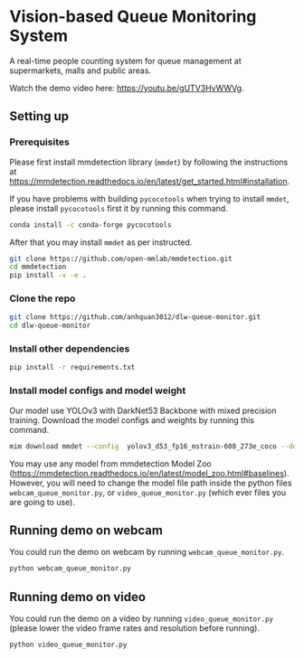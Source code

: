 # Vision-based Queue Monitoring System
A real-time people counting system for queue management at supermarkets, malls and public areas.

Watch the demo video here: https://youtu.be/gUTV3HvWWVg.

## Setting up
### Prerequisites
Please first install mmdetection library (```mmdet```) by following the instructions at https://mmdetection.readthedocs.io/en/latest/get_started.html#installation.

If you have problems with building ```pycocotools``` when trying to install ```mmdet```, please install ```pycocotools``` first it by running this command.
```bash
conda install -c conda-forge pycocotools
```
After that you may install ```mmdet``` as per instructed.
```bash
git clone https://github.com/open-mmlab/mmdetection.git
cd mmdetection
pip install -v -e .
```

### Clone the repo
```bash
git clone https://github.com/anhquan3012/dlw-queue-monitor.git
cd dlw-queue-monitor
```

### Install other dependencies
```bash
pip install -r requirements.txt
```

### Install model configs and model weight
Our model use YOLOv3 with DarkNet53 Backbone with mixed precision training. Download the model configs and weights by running this command.
```bash
mim download mmdet --config  yolov3_d53_fp16_mstrain-608_273e_coco --dest .
```

You may use any model from mmdetection Model Zoo (https://mmdetection.readthedocs.io/en/latest/model_zoo.html#baselines). However, you will need to change the model file path inside the python files ```webcam_queue_monitor.py```, or ```video_queue_monitor.py``` (which ever files you are going to use).

## Running demo on webcam
You could run the demo on webcam by running ```webcam_queue_monitor.py```.
```bash
python webcam_queue_monitor.py
```

## Running demo on video
You could run the demo on a video by running ```video_queue_monitor.py``` (please lower the video frame rates and resolution before running).
```bash
python video_queue_monitor.py
```
